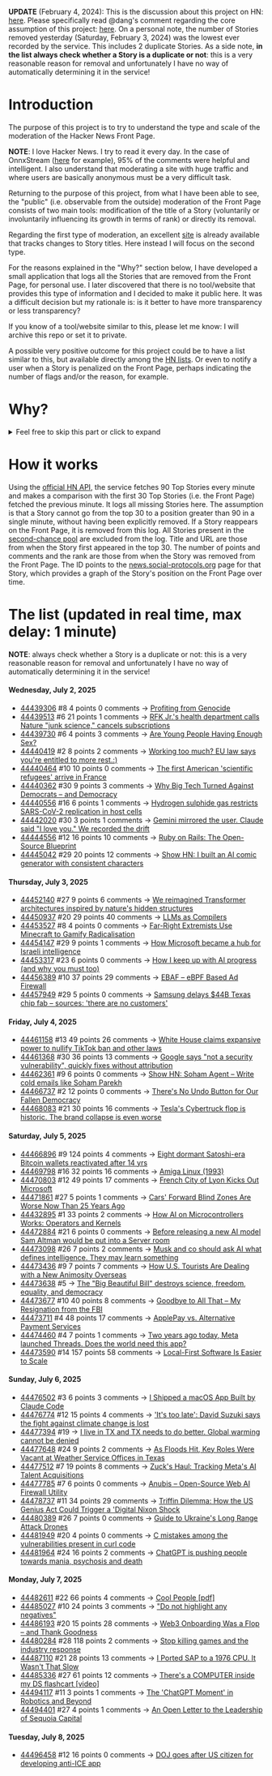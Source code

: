 **UPDATE** (February 4, 2024): This is the discussion about this project on HN: [here](https://news.ycombinator.com/item?id=39230513). Please specifically read @dang's comment regarding the core assumption of this project: [here](https://news.ycombinator.com/item?id=39231537). On a personal note, the number of Stories removed yesterday (Saturday, February 3, 2024) was the lowest ever recorded by the service. This includes 2 duplicate Stories. As a side note, **in the list always check whether a Story is a duplicate or not**: this is a very reasonable reason for removal and unfortunately I have no way of automatically determining it in the service!

# Introduction

The purpose of this project is to try to understand the type and scale of the moderation of the Hacker News Front Page.

**NOTE**: I love Hacker News. I try to read it every day. In the case of OnnxStream ([here](https://news.ycombinator.com/item?id=37752632) for example), 95% of the comments were helpful and intelligent. I also understand that moderating a site with huge traffic and where users are basically anonymous must be a very difficult task.

Returning to the purpose of this project, from what I have been able to see, the "public" (i.e. observable from the outside) moderation of the Front Page consists of two main tools: modification of the title of a Story (voluntarily or involuntarily influencing its growth in terms of rank) or directly its removal.

Regarding the first type of moderation, an excellent [site](https://hackernewstitles.netlify.app/) is already available that tracks changes to Story titles. Here instead I will focus on the second type.

For the reasons explained in the "Why?" section below, I have developed a small application that logs all the Stories that are removed from the Front Page, for personal use. I later discovered that there is no tool/website that provides this type of information and I decided to make it public here. It was a difficult decision but my rationale is: is it better to have more transparency or less transparency?

If you know of a tool/website similar to this, please let me know: I will archive this repo or set it to private.

A possible very positive outcome for this project could be to have a list similar to this, but available directly among the [HN lists](https://news.ycombinator.com/lists). Or even to notify a user when a Story is penalized on the Front Page, perhaps indicating the number of flags and/or the reason, for example.

# Why?

<details>
<summary>Feel free to skip this part or click to expand</summary>

A friend of mine posted two Stories on Hacker News related to OnnxStream (31 days apart), the first related to SDXL Turbo support and the second related to TinyLlama and Mistral 7B support.

In the case of the [first](https://news.ycombinator.com/item?id=38646969), the Story was among the first on the Front Page, until its title was changed from "Stable Diffusion Turbo on a Raspberry Pi Zero 2 generates an image in 29 minutes" to "OnnxStream: Stable Diffusion XL 1.0 Base on a Raspberry Pi Zero 2". This effectively "killed" the Story. One user pointed out that the new title didn't reflect the spirit of the Story (thanks @practice9).

In the case of the [second](https://news.ycombinator.com/item?id=38991145), the Story was in third place on the Front Page, less than an hour after the submission. In this case it was simply removed from the Front Page.

Having discovered this, perplexed, I sent an email to the moderator. @dang, who was very kind and quick in his response, explained to me that the Story had been flagged by users even without being explicitly [flagged], and that he could therefore only hypothesize the causes of the flag. His hypothesis was that (some?) users might be fed up with news related to LLMs.

While I have no reason to doubt Daniel's good faith, it's hard to believe that HN users would be tired of LLM-related news.

So I decided to develop a small console application to determine the frequency of this phenomenon (actually I was also motivated by the prospect of writing some C# code, after more than 2 years of complete abstinence). I subsequently discovered that there were no tools/websites that monitored this specific phenomenon and I therefore decided to make it public here.

</details>

# How it works

Using the [official HN API](https://github.com/HackerNews/API), the service fetches 90 Top Stories every minute and makes a comparison with the first 30 Top Stories (i.e. the Front Page) fetched the previous minute. It logs all missing Stories here. The assumption is that a Story cannot go from the top 30 to a position greater than 90 in a single minute, without having been explicitly removed. If a Story reappears on the Front Page, it is removed from this log. All Stories present in the [second-chance pool](https://news.ycombinator.com/pool) are excluded from the log. Title and URL are those from when the Story first appeared in the top 30. The number of points and comments and the rank are those from when the Story was removed from the Front Page. The ID points to the [news.social-protocols.org](https://news.social-protocols.org) page for that Story, which provides a graph of the Story's position on the Front Page over time.

# The list (updated in real time, max delay: 1 minute)

**NOTE**: always check whether a Story is a duplicate or not: this is a very reasonable reason for removal and unfortunately I have no way of automatically determining it in the service!

#### **Wednesday, July 2, 2025**
<!-- HN:44439306:start -->
* [44439306](https://news.social-protocols.org/stats?id=44439306) #8 4 points 0 comments -> [Profiting from Genocide](https://chrishedges.substack.com/p/profiting-from-genocide)<!-- HN:44439306:end --><!-- HN:44439513:start -->
* [44439513](https://news.social-protocols.org/stats?id=44439513) #6 21 points 1 comments -> [RFK Jr.'s health department calls Nature "junk science," cancels subscriptions](https://arstechnica.com/health/2025/07/rfk-jr-s-health-department-calls-nature-junk-science-cancels-subscriptions/)<!-- HN:44439513:end --><!-- HN:44439730:start -->
* [44439730](https://news.social-protocols.org/stats?id=44439730) #6 4 points 3 comments -> [Are Young People Having Enough Sex?](https://www.newyorker.com/magazine/2025/06/30/the-case-against-the-sexual-revolution-louise-perry-book-review-the-second-coming-carter-sherman)<!-- HN:44439730:end --><!-- HN:44440419:start -->
* [44440419](https://news.social-protocols.org/stats?id=44440419) #2 8 points 2 comments -> [Working too much? EU law says you're entitled to more rest.:)](https://nureti.com/blog/things-you-did-not-know-eu-time-directive/)<!-- HN:44440419:end --><!-- HN:44440464:start -->
* [44440464](https://news.social-protocols.org/stats?id=44440464) #10 10 points 0 comments -> [The first American 'scientific refugees' arrive in France](https://www.politico.eu/article/meet-first-academic-refugees-fleeing-us-france-science-program/)<!-- HN:44440464:end --><!-- HN:44440362:start -->
* [44440362](https://news.social-protocols.org/stats?id=44440362) #30 9 points 3 comments -> [Why Big Tech Turned Against Democrats – and Democracy](https://paulkrugman.substack.com/p/why-big-tech-turned-against-democrats)<!-- HN:44440362:end --><!-- HN:44440556:start -->
* [44440556](https://news.social-protocols.org/stats?id=44440556) #16 6 points 1 comments -> [Hydrogen sulphide gas restricts SARS-CoV-2 replication in host cells](https://iisc.ac.in/hydrogen-sulphide-gas-restricts-sars-cov-2-replication-in-host-cells/)<!-- HN:44440556:end --><!-- HN:44442020:start -->
* [44442020](https://news.social-protocols.org/stats?id=44442020) #30 3 points 1 comments -> [Gemini mirrored the user. Claude said "I love you." We recorded the drift](https://drive.proton.me/urls/QZQ6QN5AVM#xp94MAFlT8gD)<!-- HN:44442020:end --><!-- HN:44444556:start -->
* [44444556](https://news.social-protocols.org/stats?id=44444556) #12 16 points 10 comments -> [Ruby on Rails: The Open-Source Blueprint](https://blog.codeminer42.com/ruby-on-rails-the-open-source-blueprint/)<!-- HN:44444556:end --><!-- HN:44445042:start -->
* [44445042](https://news.social-protocols.org/stats?id=44445042) #29 20 points 12 comments -> [Show HN: I built an AI comic generator with consistent characters](https://www.glimora.ai)<!-- HN:44445042:end -->
#### **Thursday, July 3, 2025**<!-- HN:44452140:start -->
* [44452140](https://news.social-protocols.org/stats?id=44452140) #27 9 points 6 comments -> [We reimagined Transformer architectures inspired by nature's hidden structures](https://ieeexplore.ieee.org/document/10754699)<!-- HN:44452140:end --><!-- HN:44450937:start -->
* [44450937](https://news.social-protocols.org/stats?id=44450937) #20 29 points 40 comments -> [LLMs as Compilers](https://resync-games.com/blog/engineering/llms-as-compiler)<!-- HN:44450937:end --><!-- HN:44453527:start -->
* [44453527](https://news.social-protocols.org/stats?id=44453527) #8 4 points 0 comments -> [Far-Right Extremists Use Minecraft to Gamify Radicalisation](https://gnet-research.org/2025/07/02/playing-with-hate-how-far-right-extremists-use-minecraft-to-gamify-radicalisation/)<!-- HN:44453527:end --><!-- HN:44454147:start -->
* [44454147](https://news.social-protocols.org/stats?id=44454147) #29 9 points 1 comments -> [How Microsoft became a hub for Israeli intelligence](https://thegrayzone.com/2025/05/23/microsoft-hub-israeli-intel/)<!-- HN:44454147:end --><!-- HN:44453317:start -->
* [44453317](https://news.social-protocols.org/stats?id=44453317) #23 6 points 0 comments -> [How I keep up with AI progress (and why you must too)](https://blog.nilenso.com/blog/2025/06/23/how-i-keep-up-with-ai-progress/)<!-- HN:44453317:end --><!-- HN:44456389:start -->
* [44456389](https://news.social-protocols.org/stats?id=44456389) #10 37 points 29 comments -> [EBAF – eBPF Based Ad Firewall](https://github.com/Kazedaa/eBAF)<!-- HN:44456389:end --><!-- HN:44457949:start -->
* [44457949](https://news.social-protocols.org/stats?id=44457949) #29 5 points 0 comments -> [Samsung delays $44B Texas chip fab – sources: 'there are no customers'](https://www.tomshardware.com/tech-industry/semiconductors/samsung-delays-usd44-billion-texas-chip-fab-sources-say-completion-halted-because-there-are-no-customers)<!-- HN:44457949:end -->
#### **Friday, July 4, 2025**
<!-- HN:44461158:start -->
* [44461158](https://news.social-protocols.org/stats?id=44461158) #13 49 points 26 comments -> [White House claims expansive power to nullify TikTok ban and other laws](https://www.nytimes.com/2025/07/03/us/politics/trump-bondi-tiktok-executive-power.html)<!-- HN:44461158:end --><!-- HN:44461368:start -->
* [44461368](https://news.social-protocols.org/stats?id=44461368) #30 36 points 13 comments -> [Google says "not a security vulnerability", quickly fixes without attribution](https://groups.google.com/g/certificate-transparency/c/u8SsXgSFbz4/m/CThyzj-QBAAJ)<!-- HN:44461368:end --><!-- HN:44462361:start -->
* [44462361](https://news.social-protocols.org/stats?id=44462361) #9 6 points 0 comments -> [Show HN: Soham Agent – Write cold emails like Soham Parekh](https://buildthatidea.com/sohamagent/6c604d4f-caac-475f-b489-d568210f905a)<!-- HN:44462361:end --><!-- HN:44466737:start -->
* [44466737](https://news.social-protocols.org/stats?id=44466737) #2 12 points 0 comments -> [There's No Undo Button for Our Fallen Democracy](https://kottke.org/25/07/theres-no-undo-button-for-our-fallen-democracy)<!-- HN:44466737:end --><!-- HN:44468083:start -->
* [44468083](https://news.social-protocols.org/stats?id=44468083) #21 30 points 16 comments -> [Tesla's Cybertruck flop is historic. The brand collapse is even worse](https://www.dailykos.com/stories/2025/7/3/2331384/-Tesla-s-Cybertruck-flop-is-historic-The-brand-collapse-is-even-worse)<!-- HN:44468083:end -->
#### **Saturday, July 5, 2025**
<!-- HN:44466896:start -->
* [44466896](https://news.social-protocols.org/stats?id=44466896) #9 124 points 4 comments -> [Eight dormant Satoshi-era Bitcoin wallets reactivated after 14 yrs](https://twitter.com/WatcherGuru/status/1941167512491864554)<!-- HN:44466896:end --><!-- HN:44469798:start -->
* [44469798](https://news.social-protocols.org/stats?id=44469798) #16 32 points 16 comments -> [Amiga Linux (1993)](https://groups.google.com/g/comp.sys.amiga.emulations/c/xUgrpylQOXk)<!-- HN:44469798:end --><!-- HN:44470803:start -->
* [44470803](https://news.social-protocols.org/stats?id=44470803) #12 49 points 17 comments -> [French City of Lyon Kicks Out Microsoft](https://news.itsfoss.com/french-city-replaces-microsoft/)<!-- HN:44470803:end --><!-- HN:44471861:start -->
* [44471861](https://news.social-protocols.org/stats?id=44471861) #27 5 points 1 comments -> [Cars' Forward Blind Zones Are Worse Now Than 25 Years Ago](https://www.caranddriver.com/news/a65219830/car-blind-zones-study-iihs/)<!-- HN:44471861:end --><!-- HN:44432895:start -->
* [44432895](https://news.social-protocols.org/stats?id=44432895) #1 33 points 2 comments -> [How AI on Microcontrollers Works: Operators and Kernels](https://danielmangum.com/posts/ai-microcontrollers-operators-kernels/)<!-- HN:44432895:end --><!-- HN:44472884:start -->
* [44472884](https://news.social-protocols.org/stats?id=44472884) #21 6 points 0 comments -> [Before releasing a new AI model Sam Altman would be put into a Server room](https://twitter.com/the_yanco/status/1941388896387875282)<!-- HN:44472884:end --><!-- HN:44473098:start -->
* [44473098](https://news.social-protocols.org/stats?id=44473098) #26 7 points 2 comments -> [Musk and co should ask AI what defines intelligence. They may learn something](https://observer.co.uk/news/columnists/article/musk-and-co-should-ask-an-ai-what-defines-intelligence-they-may-learn-something)<!-- HN:44473098:end --><!-- HN:44473436:start -->
* [44473436](https://news.social-protocols.org/stats?id=44473436) #9 7 points 7 comments -> [How U.S. Tourists Are Dealing with a New Animosity Overseas](https://www.wsj.com/lifestyle/travel/american-international-travel-tips-0a70af73)<!-- HN:44473436:end --><!-- HN:44473638:start -->
* [44473638](https://news.social-protocols.org/stats?id=44473638) #5 -> [The "Big Beautiful Bill" destroys science, freedom, equality, and democracy](https://news.immunologic.org/p/rip-america-or-at-least-the-american)<!-- HN:44473638:end --><!-- HN:44473677:start -->
* [44473677](https://news.social-protocols.org/stats?id=44473677) #10 40 points 8 comments -> [Goodbye to All That – My Resignation from the FBI](https://www.lawfaremedia.org/article/goodbye-to-all-that)<!-- HN:44473677:end --><!-- HN:44473711:start -->
* [44473711](https://news.social-protocols.org/stats?id=44473711) #4 48 points 17 comments -> [ApplePay vs. Alternative Payment Services](https://www.taler.net/en/news/2025-05.html)<!-- HN:44473711:end --><!-- HN:44474460:start -->
* [44474460](https://news.social-protocols.org/stats?id=44474460) #4 7 points 1 comments -> [Two years ago today, Meta launched Threads. Does the world need this app?](https://stylestitches.substack.com/p/who-really-needs-threads)<!-- HN:44474460:end --><!-- HN:44473590:start -->
* [44473590](https://news.social-protocols.org/stats?id=44473590) #14 157 points 58 comments -> [Local-First Software Is Easier to Scale](https://elijahpotter.dev/articles/local-first_software_is_easier_to_scale)<!-- HN:44473590:end -->
#### **Sunday, July 6, 2025**
<!-- HN:44476502:start -->
* [44476502](https://news.social-protocols.org/stats?id=44476502) #3 6 points 3 comments -> [I Shipped a macOS App Built by Claude Code](https://www.indragie.com/blog/i-shipped-a-macos-app-built-entirely-by-claude-code)<!-- HN:44476502:end --><!-- HN:44476774:start -->
* [44476774](https://news.social-protocols.org/stats?id=44476774) #12 15 points 4 comments -> ['It's too late': David Suzuki says the fight against climate change is lost](https://www.ipolitics.ca/2025/07/02/its-too-late-david-suzuki-says-the-fight-against-climate-change-is-lost/)<!-- HN:44476774:end --><!-- HN:44477394:start -->
* [44477394](https://news.social-protocols.org/stats?id=44477394) #19 -> [I live in TX and TX needs to do better. Global warming cannot be denied](https://www.cnn.com/2025/07/05/climate/texas-flooding-forecast-response)<!-- HN:44477394:end --><!-- HN:44477648:start -->
* [44477648](https://news.social-protocols.org/stats?id=44477648) #24 9 points 2 comments -> [As Floods Hit, Key Roles Were Vacant at Weather Service Offices in Texas](https://www.nytimes.com/2025/07/05/us/politics/texas-floods-warnings-vacancies.html)<!-- HN:44477648:end --><!-- HN:44477512:start -->
* [44477512](https://news.social-protocols.org/stats?id=44477512) #7 19 points 8 comments -> [Zuck's Haul: Tracking Meta's AI Talent Acquisitions](https://zuckshaul.com)<!-- HN:44477512:end --><!-- HN:44477785:start -->
* [44477785](https://news.social-protocols.org/stats?id=44477785) #7 6 points 0 comments -> [Anubis – Open-Source Web AI Firewall Utility](https://github.com/TecharoHQ/anubis)<!-- HN:44477785:end --><!-- HN:44478737:start -->
* [44478737](https://news.social-protocols.org/stats?id=44478737) #11 34 points 29 comments -> [Triffin Dilemma: How the US Genius Act Could Trigger a 'Digital Nixon Shock](https://www.haebom.dev/archive?tl=en&post=943zqpmqrk14g2wnvy87)<!-- HN:44478737:end --><!-- HN:44480389:start -->
* [44480389](https://news.social-protocols.org/stats?id=44480389) #26 7 points 0 comments -> [Guide to Ukraine's Long Range Attack Drones](http://www.hisutton.com/Ukraine-OWA-UAVs.html)<!-- HN:44480389:end --><!-- HN:44481949:start -->
* [44481949](https://news.social-protocols.org/stats?id=44481949) #20 4 points 0 comments -> [C mistakes among the vulnerabilities present in curl code](https://mastodon.social/@bagder/114806766613678922)<!-- HN:44481949:end --><!-- HN:44481964:start -->
* [44481964](https://news.social-protocols.org/stats?id=44481964) #24 16 points 2 comments -> [ChatGPT is pushing people towards mania, psychosis and death](https://www.the-independent.com/tech/chatgpt-psychosis-ai-therapy-chatbot-b2781202.html)<!-- HN:44481964:end -->
#### **Monday, July 7, 2025**
<!-- HN:44482611:start -->
* [44482611](https://news.social-protocols.org/stats?id=44482611) #22 66 points 4 comments -> [Cool People [pdf]](https://www.apa.org/pubs/journals/releases/xge-xge0001799.pdf)<!-- HN:44482611:end --><!-- HN:44485027:start -->
* [44485027](https://news.social-protocols.org/stats?id=44485027) #10 24 points 3 comments -> ["Do not highlight any negatives"](https://www.google.com/search?q=%22do+not+highlight+any+negatives%22+site%3Aarxiv.org)<!-- HN:44485027:end --><!-- HN:44486193:start -->
* [44486193](https://news.social-protocols.org/stats?id=44486193) #20 15 points 28 comments -> [Web3 Onboarding Was a Flop – and Thank Goodness](https://tomhadley.link/blog/web3-onboarding-flop)<!-- HN:44486193:end --><!-- HN:44480284:start -->
* [44480284](https://news.social-protocols.org/stats?id=44480284) #28 118 points 2 comments -> [Stop killing games and the industry response](https://blog.kronis.dev/blog/stop-killing-games)<!-- HN:44480284:end --><!-- HN:44487110:start -->
* [44487110](https://news.social-protocols.org/stats?id=44487110) #21 28 points 13 comments -> [I Ported SAP to a 1976 CPU. It Wasn't That Slow](https://github.com/oisee/zvdb-z80/blob/master/ZVDB-Z80-ABAP.md)<!-- HN:44487110:end --><!-- HN:44485336:start -->
* [44485336](https://news.social-protocols.org/stats?id=44485336) #27 61 points 12 comments -> [There's a COMPUTER inside my DS flashcart [video]](https://www.youtube.com/watch?v=uq0pJmd7GAA)<!-- HN:44485336:end --><!-- HN:44494117:start -->
* [44494117](https://news.social-protocols.org/stats?id=44494117) #11 3 points 1 comments -> [The 'ChatGPT Moment' in Robotics and Beyond](https://paritoshmohan.substack.com/p/the-chatgpt-moment-in-robotics-and)<!-- HN:44494117:end --><!-- HN:44494401:start -->
* [44494401](https://news.social-protocols.org/stats?id=44494401) #27 4 points 1 comments -> [An Open Letter to the Leadership of Sequoia Capital](https://shaunmaguire.fyi/)<!-- HN:44494401:end -->
#### **Tuesday, July 8, 2025**
<!-- HN:44496458:start -->
* [44496458](https://news.social-protocols.org/stats?id=44496458) #12 16 points 0 comments -> [DOJ goes after US citizen for developing anti-ICE app](https://appleinsider.com/articles/25/07/07/doj-goes-after-us-citizen-for-developing-anti-ice-app)<!-- HN:44496458:end -->